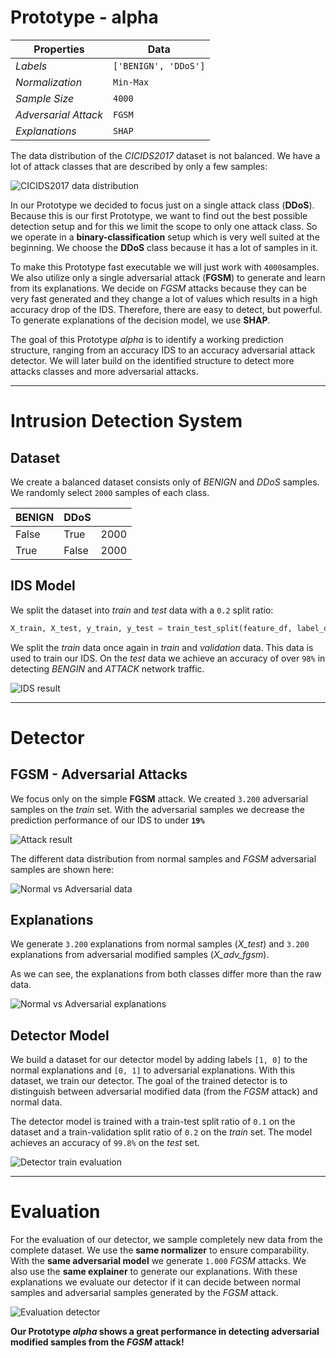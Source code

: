 # Prototype - alpha

| Properties           | Data                 |
| -------------------- | -------------------- |
| *Labels*             | `['BENIGN', 'DDoS']` |
| *Normalization*      | `Min-Max`            |
| *Sample Size*        | `4000`               |
| *Adversarial Attack* | `FGSM`               |
| *Explanations*       | `SHAP`               |

The data distribution of the *CICIDS2017* dataset is not balanced. We have a lot of attack classes that are described by only a few samples:

![CICIDS2017 data distribution](images/CICIDS2017_data_distribution.png)

In our Prototype we decided to focus just on a single attack class (**DDoS**). Because this is our first Prototype, we want to find out the best possible detection setup and for this we limit the scope to only one attack class. So we operate in a **binary-classification** setup which is very well suited at the beginning. We choose the **DDoS** class because it has a lot of samples in it. 

To make this Prototype fast executable we will just work with `4000`samples. We also utilize only a single adversarial attack (**FGSM**) to generate and learn from its explanations. We decide on *FGSM* attacks because they can be very fast generated and they change a lot of values which results in a high accuracy drop of the IDS. Therefore, there are easy to detect, but powerful. To generate explanations of the decision model, we use **SHAP**.

The goal of this Prototype *alpha* is to identify a working prediction structure, ranging from an accuracy IDS to an accuracy adversarial attack detector. We will later build on the identified structure to detect more attacks classes and more adversarial attacks.

---
# Intrusion Detection System

## Dataset

We create a balanced dataset consists only of *BENIGN* and *DDoS* samples.  We randomly select `2000` samples of each class.

| BENIGN | DDoS  |      |
| ------ | ----- | ---- |
| False  | True  | 2000 |
| True   | False | 2000 |

## IDS Model

We split the dataset into *train* and *test* data with a `0.2` split ratio:
```python
X_train, X_test, y_train, y_test = train_test_split(feature_df, label_df, test_size=0.2, random_state=42)
```
We split the *train* data once again in *train* and *validation* data. This data is used to train our IDS. On the *test* data we achieve an accuracy of over `98%` in detecting *BENGIN* and *ATTACK* network traffic.

![IDS result](images/ids_result.png)

--- 
# Detector
## FGSM - Adversarial Attacks

We focus only on the simple **FGSM** attack. We created `3.200` adversarial samples on the *train* set. With the adversarial samples we decrease the prediction performance of our IDS to under **`19%`**

![Attack result](images/attack_result.png)

The different data distribution from normal samples and *FGSM* adversarial samples are shown here: 

![Normal vs Adversarial data](images/normal_vs_adversarial_data.png)

## Explanations

We generate `3.200` explanations from normal samples (*X_test*) and `3.200` explanations from adversarial modified samples (*X_adv_fgsm*).

As we can see, the explanations from both classes differ more than the raw data.

![Normal vs Adversarial explanations](images/normal_vs_adverarial_explanations.png)

## Detector Model

We build a dataset for our detector model by adding labels `[1, 0]` to the normal explanations and `[0, 1]` to adversarial explanations. With this dataset, we train our detector. The goal of the trained detector is to distinguish between adversarial modified data (from the *FGSM* attack) and normal data.

The detector model is trained with a train-test split ratio of `0.1` on the dataset and a train-validation split ratio of `0.2` on the *train* set. The model achieves an accuracy of `99.8%` on the *test* set.

![Detector train evaluation](images/train_detector_evaluation.png)

---
# Evaluation

For the evaluation of our detector, we sample completely new data from the complete dataset. We use the **same normalizer** to ensure comparability. With the **same adversarial model** we generate `1.000` *FGSM* attacks. We also use the **same explainer** to generate our explanations. With these explanations we evaluate our detector if it can decide between normal samples and adversarial samples generated by the *FGSM* attack.

![Evaluation detector](images/evaluation_detector.png)

**Our Prototype *alpha* shows a great performance in detecting adversarial modified samples from the *FGSM* attack!**